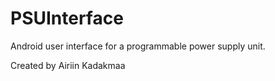 # PSUInterface

Android user interface for a programmable power supply unit.

Created by Airiin Kadakmaa
